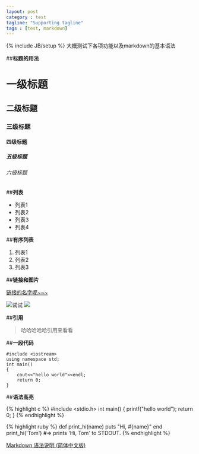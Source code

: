 ```yaml
---
layout: post
category : test
tagline: "Supporting tagline"
tags : [test, markdown]
---
```

{% include JB/setup %}
大概测试下各项功能以及markdown的基本语法

##**标题的用法**

# 一级标题

## 二级标题

### 三级标题

#### 四级标题

##### 五级标题

###### 六级标题

##**列表**

- 列表1
- 列表2
- 列表3
- 列表4

##**有序列表**

1. 列表1
2. 列表2
3. 列表3

##**链接和图片**

[链接的名字呢~~~](http://xiangruix.com/)
 
![试试](http://ww4.sinaimg.cn/mw690/5eaae22bjw1dvjh2ihgpqg.gif)
![](http://xiejun901.qiniudn.com/doubi.gif)

##**引用**

>哈哈哈哈哈引用来看看

##**一段代码**

	#include <iostream>
	using namespace std;
	int main()
	{
		cout<<"hello world"<<endl;
		return 0;
	}
	
##**语法高亮**

{% highlight c %}
#include <stdio.h>
int main()
{
	printf("hello world");
	return 0;
}
{% endhighlight %}


{% highlight ruby %}
def print_hi(name)
  puts "Hi, #{name}"
end
print_hi('Tom')
#=> prints 'Hi, Tom' to STDOUT.
{% endhighlight %}

[Markdown 语法说明 (简体中文版)](http://wowubuntu.com/markdown/)

